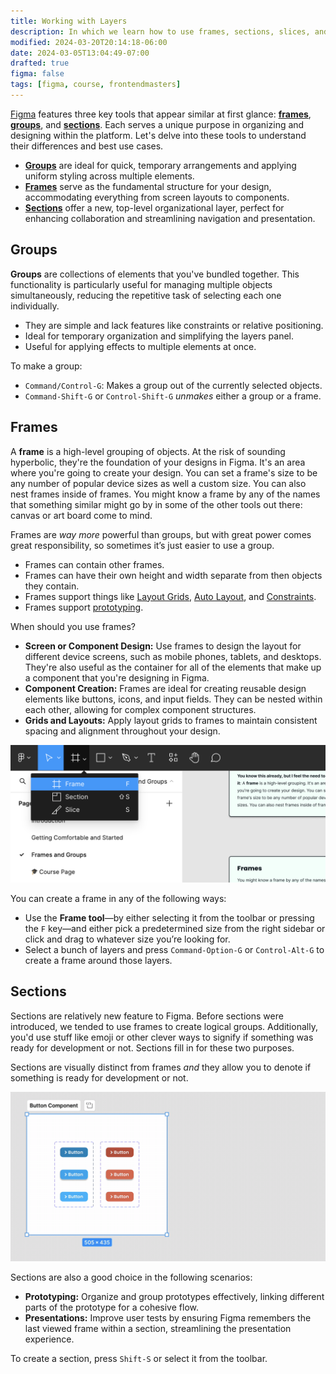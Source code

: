 ```yaml
---
title: Working with Layers
description: In which we learn how to use frames, sections, slices, and groups in Figma—and the difference between them.
modified: 2024-03-20T20:14:18-06:00
date: 2024-03-05T13:04:49-07:00
drafted: true
figma: false
tags: [figma, course, frontendmasters]
---
```


[Figma](https://figma.com/) features three key tools that appear similar at first glance: [**frames**](https://help.figma.com/hc/en-us/articles/360041539473-Frames-in-Figma), [**groups**](https://help.figma.com/hc/en-us/articles/360039832054-The-difference-between-frames-and-groups), and [**sections**](https://help.figma.com/hc/en-us/articles/9771500257687-Organize-your-canvas-with-sections). Each serves a unique purpose in organizing and designing within the platform. Let's delve into these tools to understand their differences and best use cases.

- [**Groups**](#groups) are ideal for quick, temporary arrangements and applying uniform styling across multiple elements.
- [**Frames**](#frames) serve as the fundamental structure for your design, accommodating everything from screen layouts to components.
- [**Sections**](#sections) offer a new, top-level organizational layer, perfect for enhancing collaboration and streamlining navigation and presentation.

## Groups

**Groups** are collections of elements that you've bundled together. This functionality is particularly useful for managing multiple objects simultaneously, reducing the repetitive task of selecting each one individually.

- They are simple and lack features like constraints or relative positioning.
- Ideal for temporary organization and simplifying the layers panel.
- Useful for applying effects to multiple elements at once.

To make a group:

- `Command/Control-G`: Makes a group out of the currently selected objects.
- `Command-Shift-G` or `Control-Shift-G` _unmakes_ either a group or a frame.

## Frames

A **frame** is a high-level grouping of objects. At the risk of sounding hyperbolic, they're the foundation of your designs in Figma. It's an area where you're going to create your design. You can set a frame's size to be any number of popular device sizes as well a custom size. You can also nest frames inside of frames. You might know a frame by any of the names that something similar might go by in some of the other tools out there: canvas or art board come to mind.

Frames are _way more_ powerful than groups, but with great power comes great responsibility, so sometimes it’s just easier to use a group.

- Frames can contain other frames.
- Frames can have their own height and width separate from then objects they contain.
- Frames support things like [Layout Grids](layout-grids.md), [Auto Layout](auto-layout.md), and [Constraints](constraints.md).
- Frames support [prototyping](prototyping.md).

When should you use frames?

- **Screen or Component Design:** Use frames to design the layout for different device screens, such as mobile phones, tablets, and desktops. They're also useful as the container for all of the elements that make up a component that you're designing in Figma.
- **Component Creation:** Frames are ideal for creating reusable design elements like buttons, icons, and input fields. They can be nested within each other, allowing for complex component structures.
- **Grids and Layouts:** Apply layout grids to frames to maintain consistent spacing and alignment throughout your design.

![](../../assets/figma-frame-tool.png)

You can create a frame in any of the following ways:

- Use the **Frame tool**—by either selecting it from the toolbar or pressing the `F` key—and either pick a predetermined size from the right sidebar or click and drag to whatever size you’re looking for.
- Select a bunch of layers and press `Command-Option-G` or `Control-Alt-G` to create a frame around those layers.

## Sections

Sections are relatively new feature to Figma. Before sections were introduced, we tended to use frames to create logical groups. Additionally, you'd use stuff like emoji or other clever ways to signify if something was ready for development or not. Sections fill in for these two purposes.

Sections are visually distinct from frames _and_ they allow you to denote if something is ready for development or not.

![](../../assets/figma-sections.gif)

Sections are also a good choice in the following scenarios:

- **Prototyping:** Organize and group prototypes effectively, linking different parts of the prototype for a cohesive flow.
- **Presentations:** Improve user tests by ensuring Figma remembers the last viewed frame within a section, streamlining the presentation experience.

To create a section, press `Shift-S` or select it from the toolbar.
